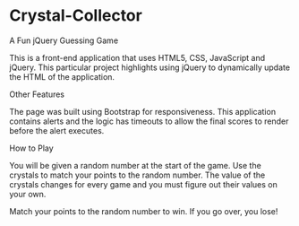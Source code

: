 # Crystal-Collector
A Fun jQuery Guessing Game

This is a front-end application that uses HTML5, CSS, JavaScript and jQuery. This particular project highlights using jQuery to dynamically update the HTML of the application.

Other Features

The page was built using Bootstrap for responsiveness. This application contains alerts and the logic has timeouts to allow the final scores to render before the alert executes.

How to Play

You will be given a random number at the start of the game. Use the crystals to match your points to the random number. The value of the crystals changes for every game and you must figure out their values on your own.

Match your points to the random number to win. If you go over, you lose!
